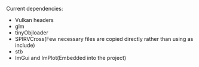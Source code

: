 
Current dependencies:
* Vulkan headers
* glm
* tinyObjloader
* SPIRVCross(Few necessary files are copied directly rather than using as include)
* stb
* ImGui and ImPlot(Embedded into the project)